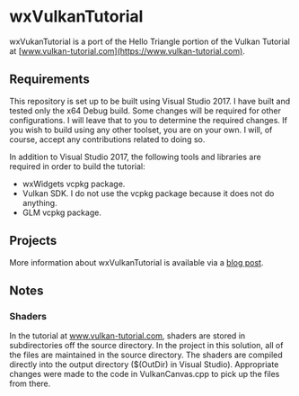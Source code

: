 # wxVulkanTutorial

wxVukanTutorial is a port of the Hello Triangle portion of the Vulkan Tutorial at [www.vulkan-tutorial.com](https://www.vulkan-tutorial.com).

<h2>Requirements</h2>

This repository is set up to be built using Visual Studio 2017. I have built and tested only the x64 Debug build. Some changes
will be required for other configurations. I will leave that to you to determine the required changes.
If you wish to build using any other
toolset, you are on your own. I will, of course, accept any contributions related to doing so.

In addition to Visual Studio 2017, the following tools and libraries are required in order to build the
tutorial:
- wxWidgets vcpkg package.
- Vulkan SDK. I do not use the vcpkg package because it does not do anything.
- GLM vcpkg package.

<h2>Projects</h2>

More information about wxVulkanTutorial is available via a [blog post](https://usingcpp.wordpress.com/2016/12/10/vulkan-with-wxwidgets/).

<h2>Notes</h2>

<h3>Shaders</h3>

In the tutorial at www.vulkan-tutorial.com, shaders are stored in subdirectories off the source directory. In the project in this solution, all of the files are maintained in the source directory. The shaders are compiled directly into the output directory ($(OutDir) in Visual Studio).
Appropriate changes were made to the code in VulkanCanvas.cpp to pick up the files from there.
